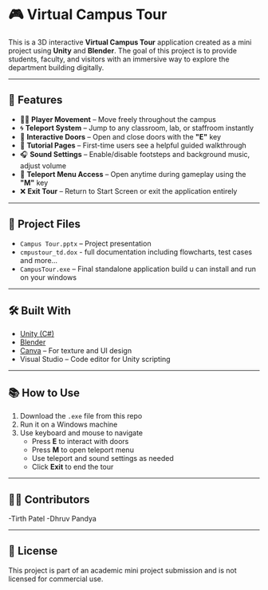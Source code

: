 # 🎮 Virtual Campus Tour

This is a 3D interactive **Virtual Campus Tour** application created as a mini project using **Unity** and **Blender**. The goal of this project is to provide students, faculty, and visitors with an immersive way to explore the department building digitally.

---

## 🏫 Features

- 🧍‍♂️ **Player Movement** – Move freely throughout the campus  
- 🌀 **Teleport System** – Jump to any classroom, lab, or staffroom instantly  
- 🚪 **Interactive Doors** – Open and close doors with the **"E"** key  
- 📘 **Tutorial Pages** – First-time users see a helpful guided walkthrough  
- 🎧 **Sound Settings** – Enable/disable footsteps and background music, adjust volume  
- 🔁 **Teleport Menu Access** – Open anytime during gameplay using the **"M"** key  
- ❌ **Exit Tour** – Return to Start Screen or exit the application entirely  

---

## 📂 Project Files

- `Campus Tour.pptx` – Project presentation
- `cmpustour_td.dox` - full documentation including flowcharts, test cases and more...
- `CampusTour.exe` – Final standalone application build u can install and run on your windows
  
---

## 🛠 Built With

- [Unity (C#)](https://unity.com/)
- [Blender](https://www.blender.org/)
- [Canva](https://www.canva.com/) – For texture and UI design  
- Visual Studio – Code editor for Unity scripting  

---

## 📚 How to Use

1. Download the `.exe` file from this repo  
2. Run it on a Windows machine  
3. Use keyboard and mouse to navigate  
   - Press **E** to interact with doors  
   - Press **M** to open teleport menu  
   - Use teleport and sound settings as needed  
   - Click **Exit** to end the tour  

---

## 👨‍💻 Contributors


-Tirth Patel 
-Dhruv Pandya

---

## 📌 License

This project is part of an academic mini project submission and is not licensed for commercial use.

